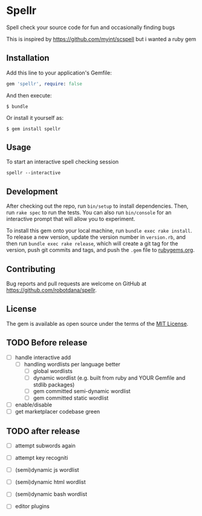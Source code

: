 # Spellr

Spell check your source code for fun and occasionally finding bugs

This is inspired by https://github.com/myint/scspell but i wanted a ruby gem

## Installation

Add this line to your application's Gemfile:

```ruby
gem 'spellr', require: false
```

And then execute:

    $ bundle

Or install it yourself as:

    $ gem install spellr

## Usage

To start an interactive spell checking session
```
spellr --interactive
```

## Development

After checking out the repo, run `bin/setup` to install dependencies. Then, run `rake spec` to run the tests. You can also run `bin/console` for an interactive prompt that will allow you to experiment.

To install this gem onto your local machine, run `bundle exec rake install`. To release a new version, update the version number in `version.rb`, and then run `bundle exec rake release`, which will create a git tag for the version, push git commits and tags, and push the `.gem` file to [rubygems.org](https://rubygems.org).

## Contributing

Bug reports and pull requests are welcome on GitHub at https://github.com/robotdana/spellr.

## License

The gem is available as open source under the terms of the [MIT License](https://opensource.org/licenses/MIT).

## TODO Before release

- [ ] handle interactive add
  - [ ] handling wordlists per language better
      - [ ] global wordlists
      - [ ] dynamic wordlist (e.g. built from ruby and YOUR Gemfile and stdlib     packages)
      - [ ] gem committed semi-dynamic wordlist
      - [ ] gem committed static wordlist
- [ ] enable/disable
- [ ] get marketplacer codebase green

## TODO after release
- [ ] attempt subwords again
- [ ] attempt key recogniti
- [ ] (semi)dynamic js wordlist
- [ ] (semi)dynamic html wordlist
- [ ] (semi)dynamic bash wordlist
- [ ] editor plugins

